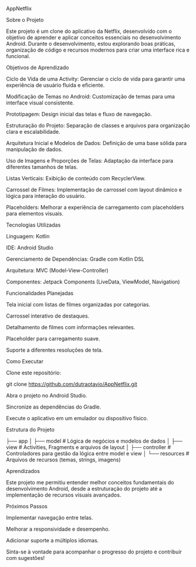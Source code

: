 AppNetflix

Sobre o Projeto

Este projeto é um clone do aplicativo da Netflix, desenvolvido com o objetivo de aprender e aplicar conceitos essenciais no desenvolvimento Android. Durante o desenvolvimento, estou explorando boas práticas, organização de código e recursos modernos para criar uma interface rica e funcional.

Objetivos de Aprendizado

Ciclo de Vida de uma Activity: Gerenciar o ciclo de vida para garantir uma experiência de usuário fluida e eficiente.

Modificação de Temas no Android: Customização de temas para uma interface visual consistente.

Prototipagem: Design inicial das telas e fluxo de navegação.

Estruturação do Projeto: Separação de classes e arquivos para organização clara e escalabilidade.

Arquitetura Inicial e Modelos de Dados: Definição de uma base sólida para manipulação de dados.

Uso de Imagens e Proporções de Telas: Adaptação da interface para diferentes tamanhos de telas.

Listas Verticais: Exibição de conteúdo com RecyclerView.

Carrossel de Filmes: Implementação de carrossel com layout dinâmico e lógica para interação do usuário.

Placeholders: Melhorar a experiência de carregamento com placeholders para elementos visuais.

Tecnologias Utilizadas

Linguagem: Kotlin

IDE: Android Studio

Gerenciamento de Dependências: Gradle com Kotlin DSL

Arquitetura: MVC (Model-View-Controller)

Componentes: Jetpack Components (LiveData, ViewModel, Navigation)

Funcionalidades Planejadas

Tela inicial com listas de filmes organizadas por categorias.

Carrossel interativo de destaques.

Detalhamento de filmes com informações relevantes.

Placeholder para carregamento suave.

Suporte a diferentes resoluções de tela.

Como Executar

Clone este repositório:

git clone https://github.com/dutraotavio/AppNetflix.git

Abra o projeto no Android Studio.

Sincronize as dependências do Gradle.

Execute o aplicativo em um emulador ou dispositivo físico.

Estrutura do Projeto

├── app
│   ├── model        # Lógica de negócios e modelos de dados
│   ├── view         # Activities, Fragments e arquivos de layout
│   ├── controller   # Controladores para gestão da lógica entre model e view
│   └── resources    # Arquivos de recursos (temas, strings, imagens)

Aprendizados

Este projeto me permitiu entender melhor conceitos fundamentais do desenvolvimento Android, desde a estruturação do projeto até a implementação de recursos visuais avançados.

Próximos Passos

Implementar navegação entre telas.

Melhorar a responsividade e desempenho.

Adicionar suporte a múltiplos idiomas.

Sinta-se à vontade para acompanhar o progresso do projeto e contribuir com sugestões!

